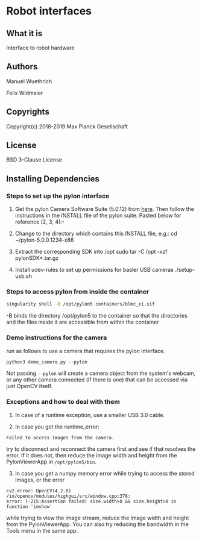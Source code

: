 # Robot interfaces

## What it is

Interface to robot hardware

## Authors

Manuel Wuethrich

Felix Widmaier

## Copyrights

Copyright(c) 2018-2019 Max Planck Gesellschaft

## License

BSD 3-Clause License

## Installing Dependencies

### Steps to set up the pylon interface

1. Get the pylon Camera Software Suite (5.0.12) from [here](https://www.baslerweb.com/en/sales-support/downloads/software-downloads/pylon-5-0-12-linux-x86-64-bit/). Then follow the instructions in the INSTALL file of the pylon suite. Pasted below for reference (2, 3, 4):-

2. Change to the directory which contains this INSTALL file, e.g.:
       cd ~/pylon-5.0.0.1234-x86

3. Extract the corresponding SDK into /opt
       sudo tar -C /opt -xzf pylonSDK*.tar.gz

4. Install udev-rules to set up permissions for basler USB cameras
       ./setup-usb.sh

### Steps to access pylon from inside the container

```bash
singularity shell -B /opt/pylon5 containers/blmc_ei.sif
```

-B binds the directory /opt/pylon5 to the container so that the directories and the files inside it are accessible from within the container

### Demo instructions for the camera

run as follows to use a camera that requires the pylon interface. 

``` python
python3 demo_camera.py --pylon
```

Not passing `--pylon` will create a camera object from the system's webcam, or any
other camera connected (if there is one) that can be accessed via just OpenCV itself.

### Exceptions and how to deal with them

1. In case of a runtime exception, use a smaller USB 3.0 cable.

2. In case you get the runtime_error: 

``` none
Failed to access images from the camera.
```

try to disconnect and reconnect the camera first and see if that resolves the error.
If it does not, then reduce the image width and height from the PylonViewerApp in `/opt/pylon5/bin`.

3. In case you get a numpy memory error while trying to access the stored images, or the error

``` none
cv2.error: OpenCV(4.2.0) /io/opencv/modules/highgui/src/window.cpp:376:
error: (-215:Assertion failed) size.width>0 && size.height>0 in function 'imshow'
```

while trying to view the image stream, reduce the image width and height from the PylonViewerApp.
You can also try reducing the bandwidth in the Tools menu in the same app.
